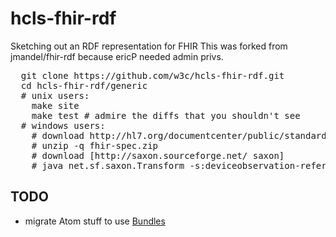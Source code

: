 # hcls-fhir-rdf
Sketching out an RDF representation for FHIR
This was forked from jmandel/fhir-rdf because ericP needed admin privs.
<pre>
  git clone https://github.com/w3c/hcls-fhir-rdf.git
  cd hcls-fhir-rdf/generic
  # unix users:
    make site
    make test # admire the diffs that you shouldn't see
  # windows users:
    # download http://hl7.org/documentcenter/public/standards/FHIR/fhir-spec.zip into fhir-spec.zip
    # unzip -q fhir-spec.zip
    # download [http://saxon.sourceforge.net/ saxon]
    # java net.sf.saxon.Transform -s:deviceobservation-referencesToContained.xml -xsl:../transform.xsl -o:deviceobservation-referencesToContained-generated.ttl
</pre>

## TODO
- migrate Atom stuff to use [Bundles](http://lists.hl7.org/read/attachment/281404/2/RDF+Example+ValueSets.xml)
